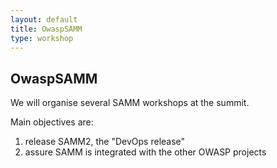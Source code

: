 ```yaml
---
layout: default
title: OwaspSAMM
type: workshop
---
```


## OwaspSAMM

We will organise several SAMM workshops at the summit.

Main objectives are:
1) release SAMM2, the "DevOps release"
2) assure SAMM is integrated with the other OWASP projects
